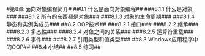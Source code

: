 #第8章 面向对象编程简介#
##8.1 什么是面向对象编程##
###8.1.1 什么是对象###
###8.1.2 所有的东西都是对象###
###8.1.3 对象的生命周期###
###8.1.4 静态和实例类成员###
##8.2 OOP技术##
###8.2.1 接口###
###8.2.2 继承###
###8.2.3 多态性###
###8.2.4 对象之间的关系###
###8.2.5 运算符重载###
###8.2.6 事件###
###8.2.7 引用类型和值类型###
##8.3 Windows应用程序中的OOP##
##8.4 小结##
##8.5 练习##